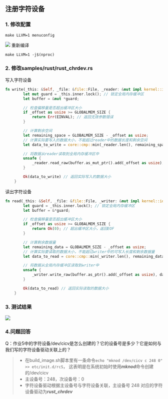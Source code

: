 ## 注册字符设备

### 1. 修改配置
```shell
make LLVM=1 menuconfig
```
![](/images/img5_1.png)
重新编译
```shell
make LLVM=1 -j$(nproc)
```

### 2. 修改samples/rust/rust_chrdev.rs
写入字符设备
```rust
fn write(_this: &Self, _file: &file::File, _reader: &mut impl kernel::io_buffer::IoBufferReader, _offset: u64) -> Result<usize> {
        let mut guard = _this.inner.lock(); // 锁定全局内存缓冲区
        let buffer = &mut *guard;

        // 检查偏移量是否超出缓冲区大小
        if _offset as usize >= GLOBALMEM_SIZE {
            return Err(EINVAL); // 返回无效参数错误
        }

        // 计算剩余空间
        let remaining_space = GLOBALMEM_SIZE - _offset as usize;
        // 计算实际要写入的数据大小，不能超过reader中的数据长度和剩余空间
        let data_to_write = core::cmp::min(_reader.len(), remaining_space);

        // 将数据从reader读取到全局内存缓冲区中
        unsafe {
            _reader.read_raw(buffer.as_mut_ptr().add(_offset as usize), data_to_write)?;
        }

        Ok(data_to_write) // 返回实际写入的数据大小
    }
```
读出字符设备
```rust
fn read(_this: &Self, _file: &file::File, _writer: &mut impl kernel::io_buffer::IoBufferWriter, _offset: u64) -> Result<usize> {
        let guard = _this.inner.lock(); // 锁定全局内存缓冲区
        let buffer = &*guard;

        // 检查偏移量是否超出缓冲区大小
        if _offset as usize >= GLOBALMEM_SIZE {
            return Ok(0); // 超出缓冲区大小，返回EOF
        }

        // 计算剩余数据量
        let remaining_data = GLOBALMEM_SIZE - _offset as usize;
        // 计算实际要读取的数据大小，不能超过writer中的可写入长度和剩余数据量
        let data_to_read = core::cmp::min(_writer.len(), remaining_data);

        // 将数据从全局内存缓冲区读取到writer中
        unsafe {
            _writer.write_raw(buffer.as_ptr().add(_offset as usize), data_to_read)?;
        }

        Ok(data_to_read) // 返回实际读取的数据大小
    }
```
### 3. 测试结果
![](/images/img5_2.png)

### 4.问题回答
Q：作业5中的字符设备/dev/cicv是怎么创建的？它的设备号是多少？它是如何与我们写的字符设备驱动关联上的？
> - 在build_image.sh脚本里有一条命令`echo "mknod /dev/cicv c 248 0" >> etc/init.d/rcS`，
    这表明是在系统初始时使用***mknod***命令创建的/dev/cicv
> - 主设备号：248，次设备号：0
> - 字符设备驱动根据主设备号与字符设备关联，主设备号 248 对应的字符设备驱动为***rust_chrdev***